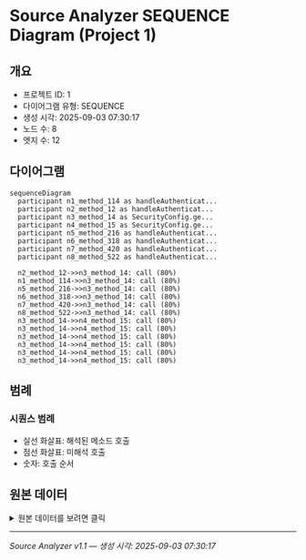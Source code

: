 # Source Analyzer SEQUENCE Diagram (Project 1)

## 개요
- 프로젝트 ID: 1
- 다이어그램 유형: SEQUENCE
- 생성 시각: 2025-09-03 07:30:17
- 노드 수: 8
- 엣지 수: 12

## 다이어그램

```mermaid
sequenceDiagram
  participant n1_method_114 as handleAuthenticat...
  participant n2_method_12 as handleAuthenticat...
  participant n3_method_14 as SecurityConfig.ge...
  participant n4_method_15 as SecurityConfig.ge...
  participant n5_method_216 as handleAuthenticat...
  participant n6_method_318 as handleAuthenticat...
  participant n7_method_420 as handleAuthenticat...
  participant n8_method_522 as handleAuthenticat...

  n2_method_12->>n3_method_14: call (80%)
  n1_method_114->>n3_method_14: call (80%)
  n5_method_216->>n3_method_14: call (80%)
  n6_method_318->>n3_method_14: call (80%)
  n7_method_420->>n3_method_14: call (80%)
  n8_method_522->>n3_method_14: call (80%)
  n3_method_14->>n4_method_15: call (80%)
  n3_method_14->>n4_method_15: call (80%)
  n3_method_14->>n4_method_15: call (80%)
  n3_method_14->>n4_method_15: call (80%)
  n3_method_14->>n4_method_15: call (80%)
  n3_method_14->>n4_method_15: call (80%)
```

## 범례

### 시퀀스 범례
- 실선 화살표: 해석된 메소드 호출
- 점선 화살표: 미해석 호출
- 숫자: 호출 순서

## 원본 데이터

<details>
<summary>원본 데이터를 보려면 클릭</summary>

노드 목록 (8)
```json
  method:12: handleAuthenticationSuccess() (method)
  method:114: handleAuthenticationSuccess() (method)
  method:216: handleAuthenticationSuccess() (method)
  method:318: handleAuthenticationSuccess() (method)
  method:420: handleAuthenticationSuccess() (method)
  method:522: handleAuthenticationSuccess() (method)
  method:14: SecurityConfig.getClientIP() (method)
  method:15: SecurityConfig.getCurrentRequest() (method)
```

엣지 목록 (12)
```json
  method:12 -> method:14 (call)
  method:114 -> method:14 (call)
  method:216 -> method:14 (call)
  method:318 -> method:14 (call)
  method:420 -> method:14 (call)
  method:522 -> method:14 (call)
  method:14 -> method:15 (call)
  method:14 -> method:15 (call)
  method:14 -> method:15 (call)
  method:14 -> method:15 (call)
  method:14 -> method:15 (call)
  method:14 -> method:15 (call)
```

</details>

---
*Source Analyzer v1.1 — 생성 시각: 2025-09-03 07:30:17*